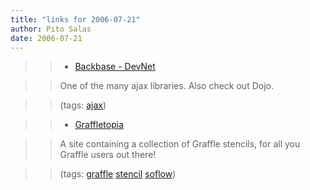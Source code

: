 ```yaml
---
title: "links for 2006-07-21"
author: Pito Salas
date: 2006-07-21
---
```



>>

>>   * [Backbase - DevNet](<http://www.backbase.com/#dev/home.xml\[1\]>)

>>

>> One of the many ajax libraries. Also check out Dojo.

>>

>> (tags: [ajax](<http://del.icio.us/pitosalas/ajax>))

>>

>>   * [Graffletopia](<http://graffletopia.com/>)

>>

>> A site containing a collection of Graffle stencils, for all you Graffle
users out there!

>>

>> (tags: [graffle](<http://del.icio.us/pitosalas/graffle>)
[stencil](<http://del.icio.us/pitosalas/stencil>)
[soflow](<http://del.icio.us/pitosalas/soflow>))

>>

>>


